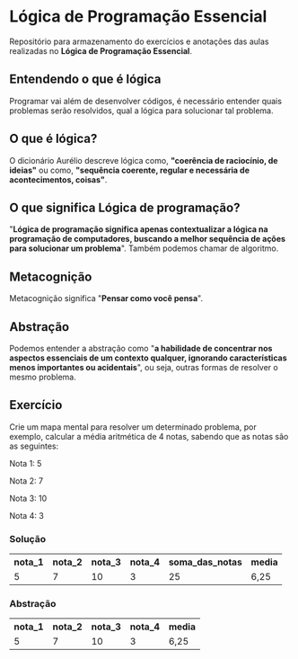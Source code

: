 # Lógica de Programação Essencial
Repositório para armazenamento do exercícios e anotações das aulas realizadas no **Lógica de Programação Essencial**.

## Entendendo o que é lógica
Programar vai além de desenvolver códigos, é necessário entender quais problemas serão resolvidos, qual a lógica para solucionar tal problema.

## O que é lógica?
O dicionário Aurélio descreve lógica como, **"coerência de raciocínio, de ideias"** ou como, **"sequência coerente, regular e necessária de acontecimentos, coisas"**.

## O que significa Lógica de programação?
"**Lógica de programação significa apenas contextualizar a lógica na programação de computadores, buscando a melhor sequência de ações para solucionar um problema**". Também podemos chamar de algoritmo.

## Metacognição
Metacognição significa "**Pensar como você pensa**".

## Abstração
Podemos entender a abstração como "**a habilidade de concentrar nos aspectos essenciais de um contexto qualquer, ignorando características menos importantes ou acidentais**", ou seja, outras formas de resolver o mesmo problema.

## Exercício
Crie um mapa mental para resolver um determinado problema, por exemplo, calcular a média aritmética de 4 notas, sabendo que as notas são as seguintes:

Nota 1: 5

Nota 2: 7

Nota 3: 10

Nota 4: 3

### Solução
<table>
    <tr>
        <th>nota_1</th>
        <th>nota_2</th>
        <th>nota_3</th>
        <th>nota_4</th>
        <th>soma_das_notas</th>
        <th>media</th>
    </tr>
    <tr>
        <td>5</td>
        <td>7</td>
        <td>10</td>
        <td>3</td>
        <td>25</td>
        <td>6,25</td>
    </tr>
</table>

### Abstração
<table>
    <tr>
        <th>nota_1</th>
        <th>nota_2</th>
        <th>nota_3</th>
        <th>nota_4</th>
        <th>media</th>
    </tr>
    <tr>
        <td>5</td>
        <td>7</td>
        <td>10</td>
        <td>3</td>
        <td>6,25</td>
    </tr>
</table>